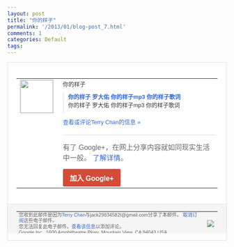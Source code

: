 ```yaml
---
layout: post
title: "你的样子"
permalink: '/2013/01/blog-post_7.html'
comments: 1
categories: Default
tags: 
---
```

<!-- X-Notifications: 1:d14bce3fd0000000 -->

<div style="border:solid 1px #dfdfdf;color:#686868;font:13px Arial"><div style="background-color:#fff;padding:20px;"><table cellpadding="0" cellspacing="0"><tr><td style="padding-right:15px;vertical-align:top"><a href="https://plus.google.com/_/notifications/emlink?emr=14900066512970582018&amp;emid=CLj157P11bQCFcsDTAodMlIAAA&amp;path=%2F108643996575278738906&amp;dt=1357550418791&amp;uob=8"><img height="75" src="https://lh3.googleusercontent.com/-KKRGTyJ5Bl0/AAAAAAAAAAI/AAAAAAAAtnY/R4QEWIp3Ur0/s75-c-k-a/photo.jpg" style="border:solid 1px #cccccc;" width="75"/></a></td><td style="width:578px;color:#333;font:13px Arial;vertical-align:top"><div style="padding-bottom:10px">你的样子</div><div style="margin-bottom:10px;padding-left:10px; border-left:2px solid #EAEAEA"><span style="margin-right:5px"><a href="http://www.xiami.com/song/41303" style="color:#3366CC;text-decoration:none"><span style="font-weight:bold">你的样子 罗大佑 你的样子mp3 你的样子歌词</span></a><div style="padding-bottom:10px">你的样子 罗大佑 你的样子mp3 你的样子歌词</div></span></div><a href="https://plus.google.com/_/notifications/emlink?emr=14900066512970582018&amp;emid=CLj157P11bQCFcsDTAodMlIAAA&amp;path=%2F108643996575278738906%2Fposts%2F8sJPwBUgS9H%3Fgpinv%3DAMIXal_qowA6yIgd3QYM1a1lz17CXl6lrbhAW6JVVpaV9cewsO2_IzSSkqLjhqvOsk8mn6O5JLU2de5JChkkuGfvb5QDflU1fop9eIEsPMGolr5Gg0Pt1nY&amp;dt=1357550418791&amp;uob=8" style="color:#3366CC;text-decoration:none">查看或评论Terry Chan的信息 »</a><div style="margin-top:20px;border-top:solid 1px #dfdfdf"><div style="padding:15px 0;color:#686868;font:16px Arial">有了 Google+，在网上分享内容就如同现实生活中一般。 <a href="http://www.google.com/+/learnmore/" style="color:#3366CC;text-decoration:none">了解详情</a>。</div><a href="https://plus.google.com/_/notifications/emlink?emr=14900066512970582018&amp;emid=CLj157P11bQCFcsDTAodMlIAAA&amp;path=%2F%3Fgpinv%3DAMIXal_qowA6yIgd3QYM1a1lz17CXl6lrbhAW6JVVpaV9cewsO2_IzSSkqLjhqvOsk8mn6O5JLU2de5JChkkuGfvb5QDflU1fop9eIEsPMGolr5Gg0Pt1nY&amp;dt=1357550418791&amp;uob=8" style="display:inline-block;padding:7px 15px;background-color:#d44b38; color:#fff;font-size:16px; font-weight:bold;border-radius:2px;-webkit-border-radius:2px; -moz-border-radius:2px;border:solid 1px #c43b28; white-space:nowrap;text-decoration:none">加入 Google+</a></div></td></tr></table></div><div style="border-top:solid 1px #dfdfdf;padding:0 20px; background-color:#f5f5f5"><table cellpadding="0" cellspacing="0" style="height:50px"><tbody><tr><td style="vertical-align:middle;width:100%; color:#636363;font:11px Arial; line-height:120%">您收到此邮件是因为<a href="https://plus.google.com/_/notifications/emlink?emr=14900066512970582018&amp;emid=CLj157P11bQCFcsDTAodMlIAAA&amp;path=%2F108643996575278738906%3Fgpinv%3DAMIXal_qowA6yIgd3QYM1a1lz17CXl6lrbhAW6JVVpaV9cewsO2_IzSSkqLjhqvOsk8mn6O5JLU2de5JChkkuGfvb5QDflU1fop9eIEsPMGolr5Gg0Pt1nY&amp;dt=1357550418791&amp;uob=8" style="color:#3366CC;text-decoration:none">Terry Chan</a>与jack29834582t@gmail.com分享了本邮件。 <a href="https://plus.google.com/_/notifications/emlink?emr=14900066512970582018&amp;emid=CLj157P11bQCFcsDTAodMlIAAA&amp;path=%2F_%2Fnonplus%2Femailsettings%3Fgpinv%3DAMIXal_qowA6yIgd3QYM1a1lz17CXl6lrbhAW6JVVpaV9cewsO2_IzSSkqLjhqvOsk8mn6O5JLU2de5JChkkuGfvb5QDflU1fop9eIEsPMGolr5Gg0Pt1nY%26est%3DADH5u8WLbqcxdNKI17mkcnUOIvY2_CwoGT82Y2aHiRlJkrUw9gy1s9jijzAVlWYF9zeK5d0DY2K8FAW9we8vIfArLUsZCOHwv6kYdft1D_ilafTItVNrUARMPrv3CZo0vrOHwfIpnbhSmOkw23UMs45Ibh0JKJ8L7w&amp;dt=1357550418791&amp;uob=8" style="color:#3366CC;text-decoration:none">取消订阅</a>这些电子邮件。<br/>您无法回复此电子邮件。<a href="https://plus.google.com/_/notifications/emlink?emr=14900066512970582018&amp;emid=CLj157P11bQCFcsDTAodMlIAAA&amp;path=%2F108643996575278738906%2Fposts%2F8sJPwBUgS9H%3Fgpinv%3DAMIXal_qowA6yIgd3QYM1a1lz17CXl6lrbhAW6JVVpaV9cewsO2_IzSSkqLjhqvOsk8mn6O5JLU2de5JChkkuGfvb5QDflU1fop9eIEsPMGolr5Gg0Pt1nY&amp;dt=1357550418791&amp;uob=8" style="color:#3366CC;text-decoration:none">查看该信息</a>以添加评论。<br/>Google Inc., 1600 Amphitheatre Pkwy, Mountain View, CA 94043 USA<br/></td><td><img src="https://ssl.gstatic.com/s2/oz/images/notifications/logo/google-plus-6617a72bb36cc548861652780c9e6ff1.png"/></td></tr></tbody></table></div></div>
